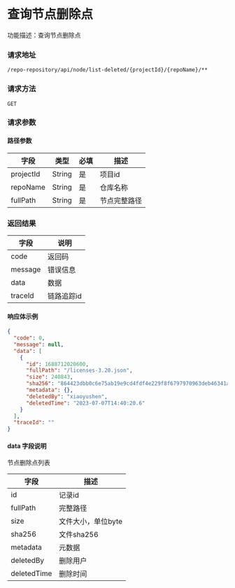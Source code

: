 # 查询节点删除点

功能描述：查询节点删除点

### 请求地址

```
/repo-repository/api/node/list-deleted/{projectId}/{repoName}/**
```

### 请求方法

`GET`

### 请求参数

#### 路径参数

| 字段        | 类型     | 必填  | 描述     |
|-----------|--------|-----|--------|
| projectId | String | 是   | 项目id   |
| repoName  | String | 是   | 仓库名称   |
| fullPath  | String | 是   | 节点完整路径 |

### 返回结果

| 字段      | 说明     |
|---------|--------|
| code    | 返回码    |
| message | 错误信息   |
| data    | 数据     |
| traceId | 链路追踪id |

#### 响应体示例

```json
{
  "code": 0,
  "message": null,
  "data": [
    {
      "id": 1688712020600,
      "fullPath": "/licenses-3.20.json",
      "size": 240843,
      "sha256": "864423dbb0c6e75ab19e9cd4fdf4e229f8f6797970963deb46341a4db601ca05",
      "metadata": {},
      "deletedBy": "xiaoyushen",
      "deletedTime": "2023-07-07T14:40:20.6"
    }
  ],
  "traceId": ""
}
```
#### data 字段说明

节点删除点列表

| 字段          | 描述          |
|-------------|-------------|
| id          | 记录id        |
| fullPath    | 完整路径        |
| size        | 文件大小，单位byte |
| sha256      | 文件sha256    |
| metadata    | 元数据         |
| deletedBy   | 删除用户        |
| deletedTime | 删除时间        |
